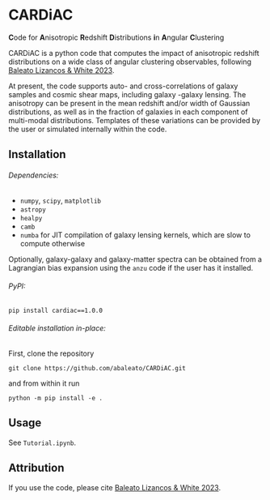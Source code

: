 # CARDiAC

**C**ode for **A**nisotropic **R**edshift **D**istributions **i**n **A**ngular **C**lustering

CARDiAC is a python code that computes the impact of anisotropic redshift distributions on a wide class of angular
 clustering observables, following [Baleato Lizancos & White 2023](https://arxiv.org/abs/2305.15406).
  
At present, the code supports auto- and cross-correlations of galaxy samples and cosmic shear maps, including galaxy
-galaxy lensing. The anisotropy can be present in the mean redshift and/or width of Gaussian distributions, as
   well as in the fraction of galaxies in each component of multi-modal distributions. Templates of these variations
    can be provided by the user or simulated internally within the code.

## Installation
###### Dependencies:
- `numpy`, `scipy`, `matplotlib`
- `astropy`
- `healpy`
- `camb`
- `numba` for JIT compilation of galaxy lensing kernels, which are slow to compute otherwise

Optionally, galaxy-galaxy and galaxy-matter spectra can be obtained from a Lagrangian bias expansion using the `anzu`
code if the user has it installed.

###### PyPI:
    pip install cardiac==1.0.0

###### Editable installation in-place:
First, clone the repository

    git clone https://github.com/abaleato/CARDiAC.git   

and from within it run

    python -m pip install -e .

## Usage
See `Tutorial.ipynb`.

## Attribution
If you use the code, please cite [Baleato Lizancos & White 2023](https://arxiv.org/abs/2305.15406).
